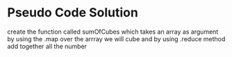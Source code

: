 # Pseudo Code Solution
create the function called sumOfCubes which takes an array as argument
by using the .map over the arrray we will cube and by using .reduce method add together all the number

